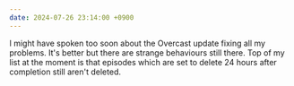 ```yaml
---
date: 2024-07-26 23:14:00 +0900
---
```


I might have spoken too soon about the Overcast update fixing all my problems. It's better but there are strange behaviours still there. Top of my list at the moment is that episodes which are set to delete 24 hours after completion still aren't deleted.
